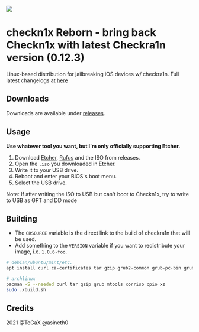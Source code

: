 ![](https://github.com/asineth0/checkn1x/blob/master/icon_dark.png?raw=true)

# checkn1x Reborn - bring back Checkn1x with latest Checkra1n version (0.12.3)

Linux-based distribution for jailbreaking iOS devices w/ checkra1n.
Full latest changelogs at [here](https://checkra.in/releases/0.12.3-beta)

## Downloads

Downloads are available under [releases](https://github.com/TeGaX/checkn1x/releases).

## Usage

**Use whatever tool you want, but I'm only officially supporting Etcher.**

1. Download [Etcher](https://etcher.io), [Rufus](https://rufus.ie) and the ISO from releases.
2. Open the ``.iso`` you downloaded in Etcher.
3. Write it to your USB drive.
4. Reboot and enter your BIOS's boot menu.
5. Select the USB drive.

Note: If after writing the ISO to USB but can't boot to Checkn1x, try to write to USB as GPT and DD mode

## Building

* The ``CRSOURCE`` variable is the direct link to the build of checkra1n that will be used.
* Add something to the ``VERSION`` variable if you want to redistribute your image, i.e. ``1.0.6-foo``.

```sh
# debian/ubuntu/mint/etc.
apt install curl ca-certificates tar gzip grub2-common grub-pc-bin grub-efi-amd64-bin

# archlinux
pacman -S --needed curl tar gzip grub mtools xorriso cpio xz
sudo ./build.sh
```

## Credits
2021 @TeGaX @asineth0
